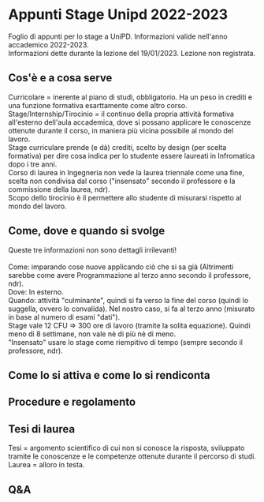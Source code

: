 # Appunti Stage Unipd 2022-2023
Foglio di appunti per lo stage a UniPD. Informazioni valide nell'anno accademico 2022-2023.\
Informazioni dette durante la lezione del 19/01/2023. Lezione non registrata.
## Cos'è e a cosa serve
Curricolare = inerente al piano di studi, obbligatorio. Ha un peso in crediti e una funzione formativa esarttamente come altro corso.\
Stage/Internship/Tirocinio = il continuo della propria attività formativa all'esterno dell'aula accademica, dove si possano applicare le conoscenze ottenute durante il corso, in maniera più vicina possibile al mondo del lavoro.\
Stage curriculare prende (e dà) crediti, scelto by design (per scelta formativa) per dire cosa indica per lo studente essere laureati in Infromatica dopo i tre anni.\
Corso di laurea in Ingegneria non vede la laurea triennale come una fine, scelta non condivisa dal corso ("insensato" secondo il professore e la commissione della laurea, ndr).\
Scopo dello tirocinio è il permettere allo studente di misurarsi rispetto al mondo del lavoro.
## Come, dove e quando si svolge
Queste tre informazioni non sono dettagli irrilevanti!\
\
Come: imparando cose nuove applicando ciò che si sa già (Altrimenti sarebbe come avere Programmazione al terzo anno secondo il professore, ndr).\
Dove: In esterno.\
Quando: attività "culminante", quindi si fa verso la fine del corso (quindi lo suggella, ovvero lo convalida). Nel nostro caso, si fa al terzo anno (misurato in base al numero di esami "dati").\
Stage vale 12 CFU => 300 ore di lavoro (tramite la solita equazione). Quindi meno di 8 settimane, non vale nè di più nè di meno.\
"Insensato" usare lo stage come riempitivo di tempo (sempre secondo il professore, ndr).
## Come lo si attiva e come lo si rendiconta
## Procedure e regolamento
## Tesi di laurea
Tesi = argomento scientifico di cui non si conosce la risposta, sviluppato tramite le conoscenze e le competenze ottenute durante il percorso di studi.\
Laurea = alloro in testa.
## Q&A
